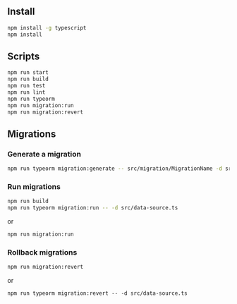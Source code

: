 ## Install

```bash
npm install -g typescript
npm install
```

## Scripts

```bash
npm run start
npm run build
npm run test
npm run lint
npm run typeorm
npm run migration:run
npm run migration:revert
```


## Migrations

### Generate a migration

```bash
npm run typeorm migration:generate -- src/migration/MigrationName -d src/data-source.ts
```

### Run migrations
```bash
npm run build
npm run typeorm migration:run -- -d src/data-source.ts
```

or

```bash
npm run migration:run
```

### Rollback migrations
```bash
npm run migration:revert
```

or

```
npm run typeorm migration:revert -- -d src/data-source.ts
```
